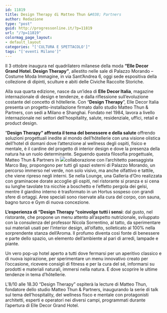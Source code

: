 ```yaml
---
id: 11819
title: Design Therapy di Matteo Thun &#038; Partners
author: Redazione
type: "post"
guid: http://progressonline.it/?p=11819
url: "/?p=11819"
colormag_page_layout:
- default_layout
categories: "['CULTURA E SPETTACOLO']"
tags: "['eventi Milano']"
---
```


Il 3 ottobre inaugura nel quadrilatero milanese della moda **“Elle Decor Grand Hotel. Design Therapy”**, allestito nelle sale di Palazzo Morando – Costume Moda Immagine, in via Sant’Andrea 6, oggi sede espositiva della collezione di dipinti, sculture e abiti delle Civiche Raccolte Storiche.

Alla sua quarta edizione, nasce da un’idea di **Elle Decor Italia**, magazine internazionale di design e tendenze, e dalla riflessione sull’evoluzione costante del concetto di hôtellerie. Con “**Design Therapy**”, Elle Decor Italia presenta un progetto-installazione firmato dallo studio Matteo Thun &amp; Partners, con sedi a Milano e Shanghai. Fondato nel 1984, lavora a livello internazionale nei settori dell’hospitality, salute, residenziale, uffici, retail e product design.

“**Design Therapy” affronta il tema del benessere e della salute** offrendo soluzioni progettuali inedite al mondo dell’hôtellerie con una visione olistica dell’hotel di domani dove l’attenzione al wellness degli ospiti, fisico e mentale, è il cardine del progetto di interior design e dove la presenza della natura ha un ruolo determinante. Seguendo questa filosofia progettuale, Matteo Thun &amp; Partners in ![](https://progressonline.it/wp-content/uploads/2019/09/EDGH_01-Welcome_190916_10-300x213.jpg)collaborazione con l’architetto paesaggista Marco Bay, propongono per tutti gli spazi esterni di Palazzo Morando, un percorso immerso nel verde, non solo visivo, ma anche olfattivo e tattile, che viene ripreso negli interni. Se nella Lounge, una Galleria d’Oro realizzata con graminacee dorate accoglie gli ospiti, nel ristorante si pranza e si cena su lunghe tavolate tra nicchie a boschetto e l’effetto pergola dei gelsi, mentre il giardino interno è trasformato in un Hortus sospeso con grandi sfere di ortaggi. Aree speciali sono riservate alla cura del corpo, con sauna, bagno turco e Gym di nuova concezione.

**L’esperienza di “Design Therapy “coinvolge tutti i sensi**: dal gusto, nel ristorante, che propone un menu attento all’aspetto nutrizionale, sviluppato con la consulenza del professor Nicola Sorrentino, al tatto, da sperimentare sui materiali usati per l’interior design, all’olfatto, solleticato al 100% nella sorprendente stanza dell’Aroma. Il profumo diventa così fonte di benessere e parte dello spazio, un elemento dell’ambiente al pari di arredi, lampade e piante.

Un vero pop-up hotel aperto a tutti dove fermarsi per un aperitivo classico e di nuova ispirazione, per sperimentare un menu innovativo creato per l’occasione, ricevere consigli di fitness e per la cura del sé, informarsi su prodotti e materiali naturali, immersi nella natura. E dove scoprire le ultime tendenze in tema d’hôtellerie.

L’8/10 alle 18.30 “Design Therapy” ospiterà la lecture di Matteo Thun, fondatore dello studio Matteo Thun &amp; Partners, inaugurando la serie di talk sul tema dell’hospitality, del wellness fisco e mentale con protagonisti architetti, esperti e operatori nei diversi campi, programmati durante l’apertura di Elle Decor Grand Hotel.